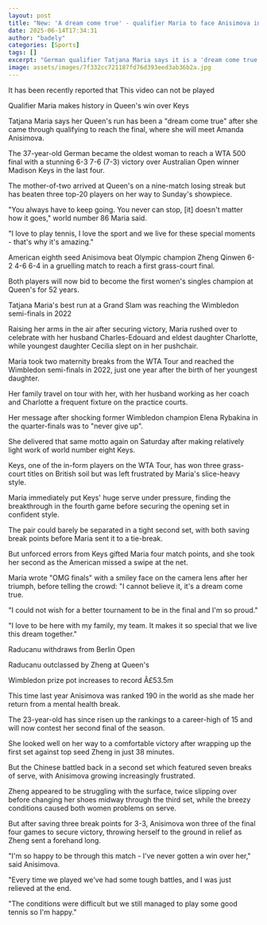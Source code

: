 ```yaml
---
layout: post
title: "New: 'A dream come true' - qualifier Maria to face Anisimova in Queen's final"
date: 2025-06-14T17:34:31
author: "badely"
categories: [Sports]
tags: []
excerpt: "German qualifier Tatjana Maria says it is a 'dream come true' to reach the Queen's final, where she will meet world number 15 Amanda Anisimova."
image: assets/images/7f332cc721187fd76d393eed3ab36b2a.jpg
---
```


It has been recently reported that This video can not be played

Qualifier Maria makes history in Queen's win over Keys

Tatjana Maria says her Queen's run has been a "dream come true" after she came through qualifying to reach the final, where she will meet Amanda Anisimova.

The 37-year-old German became the oldest woman to reach a WTA 500 final with a stunning 6-3 7-6 (7-3) victory over Australian Open winner Madison Keys in the last four.

The mother-of-two arrived at Queen's on a nine-match losing streak but has beaten three top-20 players on her way to Sunday's showpiece.

"You always have to keep going. You never can stop, [it] doesn't matter how it goes," world number 86 Maria said.

"I love to play tennis, I love the sport and we live for these special moments - that's why it's amazing."

American eighth seed Anisimova beat Olympic champion Zheng Qinwen 6-2 4-6 6-4 in a gruelling match to reach a first grass-court final.

Both players will now bid to become the first women's singles champion at Queen's for 52 years.

Tatjana Maria's best run at a Grand Slam was reaching the Wimbledon semi-finals in 2022

Raising her arms in the air after securing victory, Maria rushed over to celebrate with her husband Charles-Edouard and eldest daughter Charlotte, while youngest daughter Cecilia slept on in her pushchair.

Maria took two maternity breaks from the WTA Tour and reached the Wimbledon semi-finals in 2022, just one year after the birth of her youngest daughter.

Her family travel on tour with her, with her husband working as her coach and Charlotte a frequent fixture on the practice courts.

Her message after shocking former Wimbledon champion Elena Rybakina in the quarter-finals was to "never give up".

She delivered that same motto again on Saturday after making relatively light work of world number eight Keys.

Keys, one of the in-form players on the WTA Tour, has won three grass-court titles on British soil but was left frustrated by Maria's slice-heavy style.

Maria immediately put Keys' huge serve under pressure, finding the breakthrough in the fourth game before securing the opening set in confident style.

The pair could barely be separated in a tight second set, with both saving break points before Maria sent it to a tie-break.

But unforced errors from Keys gifted Maria four match points, and she took her second as the American missed a swipe at the net.

Maria wrote "OMG finals" with a smiley face on the camera lens after her triumph, before telling the crowd: "I cannot believe it, it's a dream come true.

"I could not wish for a better tournament to be in the final and I'm so proud."

"I love to be here with my family, my team. It makes it so special that we live this dream together."

Raducanu withdraws from Berlin Open

Raducanu outclassed by Zheng at Queen's

Wimbledon prize pot increases to record Â£53.5m

This time last year Anisimova was ranked 190 in the world as she made her return from a mental health break.

The 23-year-old has since risen up the rankings to a career-high of 15 and will now contest her second final of the season.

She looked well on her way to a comfortable victory after wrapping up the first set against top seed Zheng in just 38 minutes.

But the Chinese battled back in a second set which featured seven breaks of serve, with Anisimova growing increasingly frustrated.

Zheng appeared to be struggling with the surface, twice slipping over before changing her shoes midway through the third set, while the breezy conditions caused both women problems on serve.

But after saving three break points for 3-3, Anisimova won three of the final four games to secure victory, throwing herself to the ground in relief as Zheng sent a forehand long.

"I'm so happy to be through this match - I've never gotten a win over her," said Anisimova.

"Every time we played we've had some tough battles, and I was just relieved at the end.

"The conditions were difficult but we still managed to play some good tennis so I'm happy."

